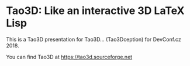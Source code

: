 Tao3D: Like an interactive 3D LaTeX Lisp
========================================

This is a Tao3D presentation for Tao3D... (Tao3Dception)
for DevConf.cz 2018.

You can find Tao3D at https://tao3d.sourceforge.net
